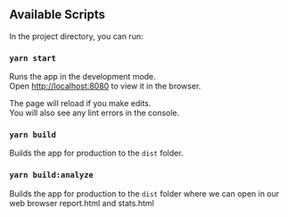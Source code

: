 ## Available Scripts

In the project directory, you can run:

### `yarn start`

Runs the app in the development mode.<br />
Open [http://localhost:8080](http://localhost:8080) to view it in the browser.

The page will reload if you make edits.<br />
You will also see any lint errors in the console.

### `yarn build`

Builds the app for production to the `dist` folder.

### `yarn build:analyze`

Builds the app for production to the `dist` folder where we can open in our web browser report.html and stats.html
